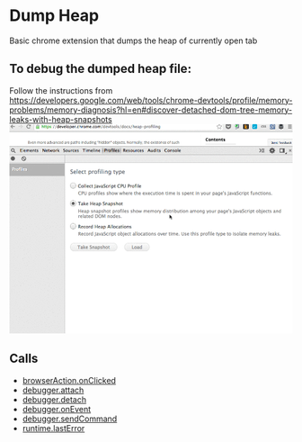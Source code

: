 
Dump Heap
=======

Basic chrome extension that dumps the heap of currently open tab

To debug the dumped heap file:
------------------------------

Follow the instructions from https://developers.google.com/web/tools/chrome-devtools/profile/memory-problems/memory-diagnosis?hl=en#discover-detached-dom-tree-memory-leaks-with-heap-snapshots
![memory-leaks-with-heap-snapshots](./demo.gif)

Calls
-----

* [browserAction.onClicked](https://developer.chrome.com/extensions/browserAction#event-onClicked)
* [debugger.attach](https://developer.chrome.com/extensions/debugger#method-attach)
* [debugger.detach](https://developer.chrome.com/extensions/debugger#method-detach)
* [debugger.onEvent](https://developer.chrome.com/extensions/debugger#event-onEvent)
* [debugger.sendCommand](https://developer.chrome.com/extensions/debugger#method-sendCommand)
* [runtime.lastError](https://developer.chrome.com/extensions/runtime#property-lastError)
